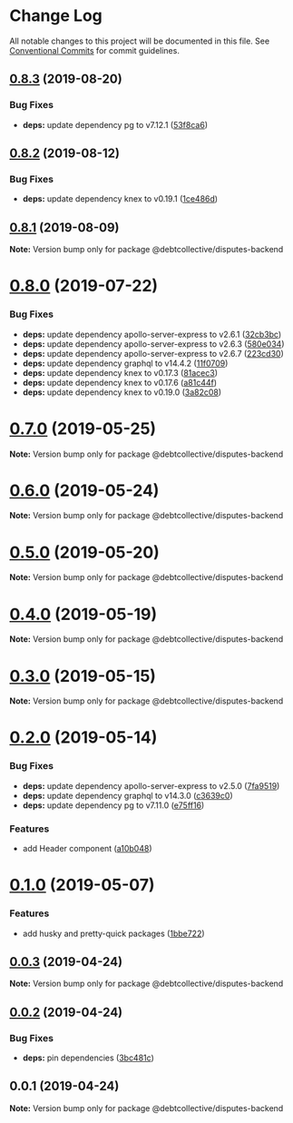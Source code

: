 # Change Log

All notable changes to this project will be documented in this file.
See [Conventional Commits](https://conventionalcommits.org) for commit guidelines.

## [0.8.3](https://github.com/debtcollective/disputes/compare/v0.8.2...v0.8.3) (2019-08-20)


### Bug Fixes

* **deps:** update dependency pg to v7.12.1 ([53f8ca6](https://github.com/debtcollective/disputes/commit/53f8ca6))





## [0.8.2](https://github.com/debtcollective/disputes/compare/v0.8.1...v0.8.2) (2019-08-12)


### Bug Fixes

* **deps:** update dependency knex to v0.19.1 ([1ce486d](https://github.com/debtcollective/disputes/commit/1ce486d))





## [0.8.1](https://github.com/debtcollective/disputes/compare/v0.8.0...v0.8.1) (2019-08-09)

**Note:** Version bump only for package @debtcollective/disputes-backend





# [0.8.0](https://github.com/debtcollective/disputes/compare/v0.7.0...v0.8.0) (2019-07-22)


### Bug Fixes

* **deps:** update dependency apollo-server-express to v2.6.1 ([32cb3bc](https://github.com/debtcollective/disputes/commit/32cb3bc))
* **deps:** update dependency apollo-server-express to v2.6.3 ([580e034](https://github.com/debtcollective/disputes/commit/580e034))
* **deps:** update dependency apollo-server-express to v2.6.7 ([223cd30](https://github.com/debtcollective/disputes/commit/223cd30))
* **deps:** update dependency graphql to v14.4.2 ([11f0709](https://github.com/debtcollective/disputes/commit/11f0709))
* **deps:** update dependency knex to v0.17.3 ([81acec3](https://github.com/debtcollective/disputes/commit/81acec3))
* **deps:** update dependency knex to v0.17.6 ([a81c44f](https://github.com/debtcollective/disputes/commit/a81c44f))
* **deps:** update dependency knex to v0.19.0 ([3a82c08](https://github.com/debtcollective/disputes/commit/3a82c08))





# [0.7.0](https://github.com/debtcollective/disputes/compare/v0.6.0...v0.7.0) (2019-05-25)

**Note:** Version bump only for package @debtcollective/disputes-backend





# [0.6.0](https://github.com/debtcollective/disputes/compare/v0.5.0...v0.6.0) (2019-05-24)

**Note:** Version bump only for package @debtcollective/disputes-backend





# [0.5.0](https://github.com/debtcollective/disputes/compare/v0.4.0...v0.5.0) (2019-05-20)

**Note:** Version bump only for package @debtcollective/disputes-backend





# [0.4.0](https://github.com/debtcollective/disputes/compare/v0.3.0...v0.4.0) (2019-05-19)

**Note:** Version bump only for package @debtcollective/disputes-backend





# [0.3.0](https://github.com/debtcollective/disputes/compare/v0.2.0...v0.3.0) (2019-05-15)

**Note:** Version bump only for package @debtcollective/disputes-backend





# [0.2.0](https://github.com/debtcollective/disputes/compare/v0.1.0...v0.2.0) (2019-05-14)


### Bug Fixes

* **deps:** update dependency apollo-server-express to v2.5.0 ([7fa9519](https://github.com/debtcollective/disputes/commit/7fa9519))
* **deps:** update dependency graphql to v14.3.0 ([c3639c0](https://github.com/debtcollective/disputes/commit/c3639c0))
* **deps:** update dependency pg to v7.11.0 ([e75ff16](https://github.com/debtcollective/disputes/commit/e75ff16))


### Features

* add Header component ([a10b048](https://github.com/debtcollective/disputes/commit/a10b048))





# [0.1.0](https://github.com/debtcollective/disputes/compare/v0.0.3...v0.1.0) (2019-05-07)


### Features

* add husky and pretty-quick packages ([1bbe722](https://github.com/debtcollective/disputes/commit/1bbe722))





## [0.0.3](https://github.com/debtcollective/disputes/compare/v0.0.2...v0.0.3) (2019-04-24)

**Note:** Version bump only for package @debtcollective/disputes-backend





## [0.0.2](https://github.com/debtcollective/disputes/compare/v0.0.1...v0.0.2) (2019-04-24)


### Bug Fixes

* **deps:** pin dependencies ([3bc481c](https://github.com/debtcollective/disputes/commit/3bc481c))





## 0.0.1 (2019-04-24)

**Note:** Version bump only for package @debtcollective/disputes-backend
